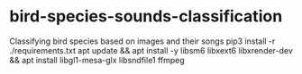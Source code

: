 # bird-species-sounds-classification
Classifying bird species based on images and their songs
pip3 install -r ./requirements.txt
apt update && apt install -y libsm6 libxext6 libxrender-dev && apt install libgl1-mesa-glx libsndfile1 ffmpeg